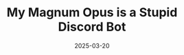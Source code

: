 ---
title: My Magnum Opus is a Stupid Discord Bot
date: 2025-03-20
tags: [discord, design, lakubot]
excerpt: "A high level design of my longest running project: Lakubot. It's capabilities and design decisions"
---
